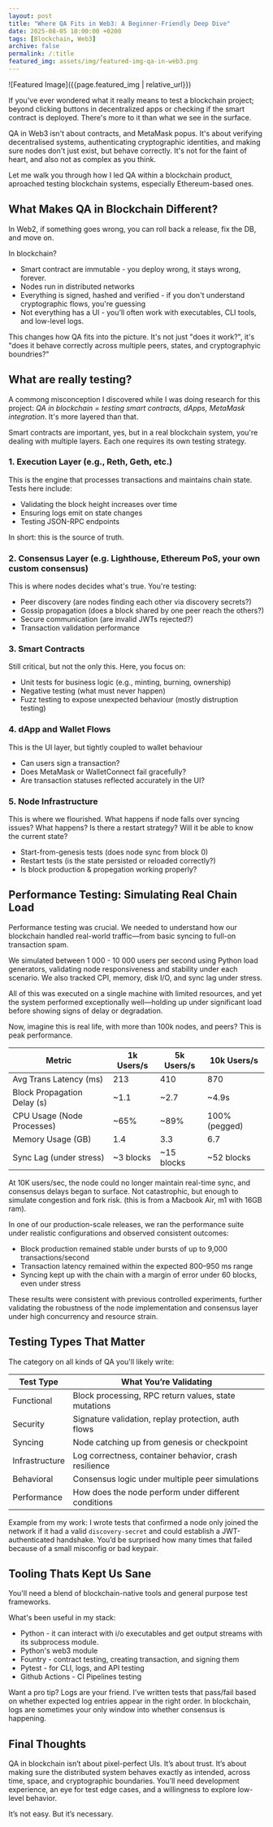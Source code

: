 ```yaml
---
layout: post
title: "Where QA Fits in Web3: A Beginner-Friendly Deep Dive"
date: 2025-08-05 10:00:00 +0200
tags: [Blockchain, Web3]
archive: false
permalink: /:title
featured_img: assets/img/featured-img-qa-in-web3.png
---
```


![Featured Image]({{page.featured_img | relative_url}})

If you've ever wondered what it really means to test a blockchain project; beyond clicking buttons in decentralized apps or checking if the smart contract is deployed. There's more to it than what we see in the surface.

QA in Web3 isn't about contracts, and MetaMask popus. It's about verifying decentralised systems, authenticating cryptographic identities, and making sure nodes don't just exist, but behave correctly. It's not for the faint of heart, and also not as complex as you think.

Let me walk you through how I led QA within a blockchain product, aproached testing blockchain systems, especially Ethereum-based ones.

## What Makes QA in Blockchain Different?

In Web2, if something goes wrong, you can roll back a release, fix the DB, and move on.

In blockchain?

- Smart contract are immutable - you deploy wrong, it stays wrong, forever.
- Nodes run in distributed networks
- Everything is signed, hashed and verified - if you don't understand cryptographic flows, you're guessing
- Not everything has a UI - you’ll often work with executables, CLI tools, and low-level logs.

This changes how QA fits into the picture. It's not just "does it work?", it's "does it behave correctly across multiple peers, states, and cryptographyic boundries?"

## What are really testing?

A commong misconception I discovered while I was doing research for this project: _QA in blockchain = testing smart contracts, dApps, MetaMask integration_. It's more layered than that.

Smart contracts are important, yes, but in a real blockchain system, you're dealing with multiple layers. Each one requires its own testing strategy.

### 1. Execution Layer (e.g., Reth, Geth, etc.)

This is the engine that processes transactions and maintains chain state. Tests here include:

- Validating the block height increases over time
- Ensuring logs emit on state changes
- Testing JSON-RPC endpoints

In short: this is the source of truth.

### 2. Consensus Layer (e.g. Lighthouse, Ethereum PoS, your own custom consensus)

This is where nodes decides what's true. You're testing:

- Peer discovery (are nodes finding each other via discovery secrets?)
- Gossip propagation (does a block shared by one peer reach the others?)
- Secure communication (are invalid JWTs rejected?)
- Transaction validation performance

### 3. Smart Contracts

Still critical, but not the only this. Here, you focus on:

- Unit tests for business logic (e.g., minting, burning, ownership)
- Negative testing (what must never happen)
- Fuzz testing to expose unexpected behaviour (mostly distruption testing)

### 4. dApp and Wallet Flows

This is the UI layer, but tightly coupled to wallet behaviour

- Can users sign a transaction?
- Does MetaMask or WalletConnect fail gracefully?
- Are transaction statuses reflected accurately in the UI?

### 5. Node Infrastructure

This is where we flourished. What happens if node falls over syncing issues? What happens? Is there a restart strategy? Will it be able to know the current state?

- Start-from-genesis tests (does node sync from block 0)
- Restart tests (is the state persisted or reloaded correctly?)
- Is block production & propegation working properly?

## Performance Testing: Simulating Real Chain Load

Performance testing was crucial. We needed to understand how our blockchain handled real-world traffic—from basic syncing to full-on transaction spam.

We simulated between 1 000 - 10 000 users per second using Python load generators, validating node responsiveness and stability under each scenario. We also tracked CPI, memory, disk I/O, and sync lag under stress.

All of this was executed on a single machine with limited resources, and yet the system performed exceptionally well—holding up under significant load before showing signs of delay or degradation.

Now, imagine this is real life, with more than 100k nodes, and peers? This is peak performance.

| Metric                      | 1k Users/s | 5k Users/s | 10k Users/s   |
| --------------------------- | ---------- | ---------- | ------------- |
| Avg Trans Latency (ms)      | 213        | 410        | 870           |
| Block Propagation Delay (s) | ~1.1       | ~2.7       | ~4.9s         |
| CPU Usage (Node Processes)  | ~65%       | ~89%       | 100% (pegged) |
| Memory Usage (GB)           | 1.4        | 3.3        | 6.7           |
| Sync Lag (under stress)     | ~3 blocks  | ~15 blocks | ~52 blocks    |

At 10K users/sec, the node could no longer maintain real-time sync, and consensus delays began to surface. Not catastrophic, but enough to simulate congestion and fork risk. (this is from a Macbook Air, m1 with 16GB ram).

In one of our production-scale releases, we ran the performance suite under realistic configurations and observed consistent outcomes:

- Block production remained stable under bursts of up to 9,000 transactions/second
- Transaction latency remained within the expected 800–950 ms range
- Syncing kept up with the chain with a margin of error under 60 blocks, even under stress

These results were consistent with previous controlled experiments, further validating the robustness of the node implementation and consensus layer under high concurrency and resource strain.

## Testing Types That Matter

The category on all kinds of QA you'll likely write:

| Test Type      | What You’re Validating                                |
| -------------- | ----------------------------------------------------- |
| Functional     | Block processing, RPC return values, state mutations  |
| Security       | Signature validation, replay protection, auth flows   |
| Syncing        | Node catching up from genesis or checkpoint           |
| Infrastructure | Log correctness, container behavior, crash resilience |
| Behavioral     | Consensus logic under multiple peer simulations       |
| Performance    | How does the node perform under different conditions  |

Example from my work: I wrote tests that confirmed a node only joined the network if it had a valid `discovery-secret` and could establish a JWT-authenticated handshake. You’d be surprised how many times that failed because of a small misconfig or bad keypair.

## Tooling Thats Kept Us Sane

You'll need a blend of blockchain-native tools and general purpose test frameworks.

What's been useful in my stack:

- Python - it can interact with i/o executables and get output streams with its subprocess module.
- Python's web3 module
- Fountry - contract testing, creating transaction, and signing them
- Pytest - for CLI, logs, and API testing
- Github Actions - CI Pipelines testing

Want a pro tip? Logs are your friend. I’ve written tests that pass/fail based on whether expected log entries appear in the right order. In blockchain, logs are sometimes your only window into whether consensus is happening.

## Final Thoughts

QA in blockchain isn’t about pixel-perfect UIs. It’s about trust. It’s about making sure the distributed system behaves exactly as intended, across time, space, and cryptographic boundaries. You’ll need development experience, an eye for test edge cases, and a willingness to explore low-level behavior.

It’s not easy. But it’s necessary.
